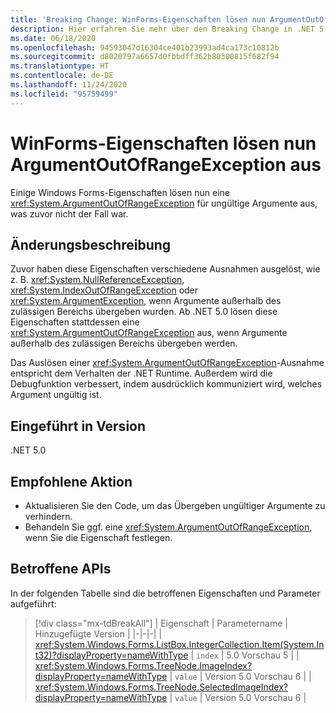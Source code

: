```yaml
---
title: 'Breaking Change: WinForms-Eigenschaften lösen nun ArgumentOutOfRangeException aus'
description: Hier erfahren Sie mehr über den Breaking Change in .NET 5.0, bei dem einige Windows Forms-Eigenschaften bei ungültigen Argumenten nun ArgumentOutOfRangeException auslösen.
ms.date: 06/18/2020
ms.openlocfilehash: 94593047d16304ce401b23993ad4ca173c10812b
ms.sourcegitcommit: d8020797a6657d0fbbdff362b80300815f682f94
ms.translationtype: HT
ms.contentlocale: de-DE
ms.lasthandoff: 11/24/2020
ms.locfileid: "95759499"
---
```

# <a name="winforms-properties-now-throw-argumentoutofrangeexception"></a>WinForms-Eigenschaften lösen nun ArgumentOutOfRangeException aus

Einige Windows Forms-Eigenschaften lösen nun eine <xref:System.ArgumentOutOfRangeException> für ungültige Argumente aus, was zuvor nicht der Fall war.

## <a name="change-description"></a>Änderungsbeschreibung

Zuvor haben diese Eigenschaften verschiedene Ausnahmen ausgelöst, wie z. B. <xref:System.NullReferenceException>, <xref:System.IndexOutOfRangeException> oder <xref:System.ArgumentException>, wenn Argumente außerhalb des zulässigen Bereichs übergeben wurden. Ab .NET 5.0 lösen diese Eigenschaften stattdessen eine <xref:System.ArgumentOutOfRangeException> aus, wenn Argumente außerhalb des zulässigen Bereichs übergeben werden.

Das Auslösen einer <xref:System.ArgumentOutOfRangeException>-Ausnahme entspricht dem Verhalten der .NET Runtime. Außerdem wird die Debugfunktion verbessert, indem ausdrücklich kommuniziert wird, welches Argument ungültig ist.

## <a name="version-introduced"></a>Eingeführt in Version

.NET 5.0

## <a name="recommended-action"></a>Empfohlene Aktion

- Aktualisieren Sie den Code, um das Übergeben ungültiger Argumente zu verhindern.
- Behandeln Sie ggf. eine <xref:System.ArgumentOutOfRangeException>, wenn Sie die Eigenschaft festlegen.

## <a name="affected-apis"></a>Betroffene APIs

In der folgenden Tabelle sind die betroffenen Eigenschaften und Parameter aufgeführt:

> [!div class="mx-tdBreakAll"]
> | Eigenschaft | Parametername | Hinzugefügte Version |
> |-|-|-|
> | <xref:System.Windows.Forms.ListBox.IntegerCollection.Item(System.Int32)?displayProperty=nameWithType> | `index` | 5.0 Vorschau 5 |
> | <xref:System.Windows.Forms.TreeNode.ImageIndex?displayProperty=nameWithType> | `value` | Version 5.0 Vorschau 6 |
> | <xref:System.Windows.Forms.TreeNode.SelectedImageIndex?displayProperty=nameWithType> | `value` | Version 5.0 Vorschau 6 |

<!--

### Affected APIs

- `P:System.Windows.Forms.ListBox.IntegerCollection.Item(System.Int32)`
- `P:System.Windows.Forms.TreeNode.ImageIndex`
- `P:System.Windows.Forms.TreeNode.SelectedImageIndex`

### Category

Windows Forms

-->

